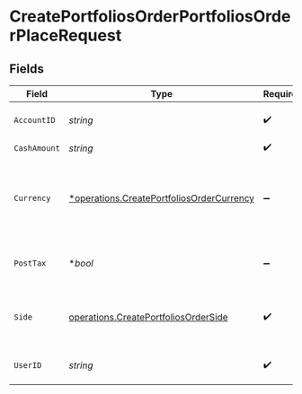 # CreatePortfoliosOrderPortfoliosOrderPlaceRequest


## Fields

| Field                                                                                                  | Type                                                                                                   | Required                                                                                               | Description                                                                                            |
| ------------------------------------------------------------------------------------------------------ | ------------------------------------------------------------------------------------------------------ | ------------------------------------------------------------------------------------------------------ | ------------------------------------------------------------------------------------------------------ |
| `AccountID`                                                                                            | *string*                                                                                               | :heavy_check_mark:                                                                                     | Account unique identifier.                                                                             |
| `CashAmount`                                                                                           | *string*                                                                                               | :heavy_check_mark:                                                                                     | N/A                                                                                                    |
| `Currency`                                                                                             | [*operations.CreatePortfoliosOrderCurrency](../../models/operations/createportfoliosordercurrency.md)  | :heavy_minus_sign:                                                                                     | Alphabetic three-letter [ISO 4217](https://en.wikipedia.org/wiki/ISO_4217) currency code.<br/>* EUR - Euro |
| `PostTax`                                                                                              | **bool*                                                                                                | :heavy_minus_sign:                                                                                     | Cash amount is post-tax value                                                                          |
| `Side`                                                                                                 | [operations.CreatePortfoliosOrderSide](../../models/operations/createportfoliosorderside.md)           | :heavy_check_mark:                                                                                     | Side of the portfolio order.<br/>* BUY - <br/>* SELL -                                                 |
| `UserID`                                                                                               | *string*                                                                                               | :heavy_check_mark:                                                                                     | User unique identifier.                                                                                |